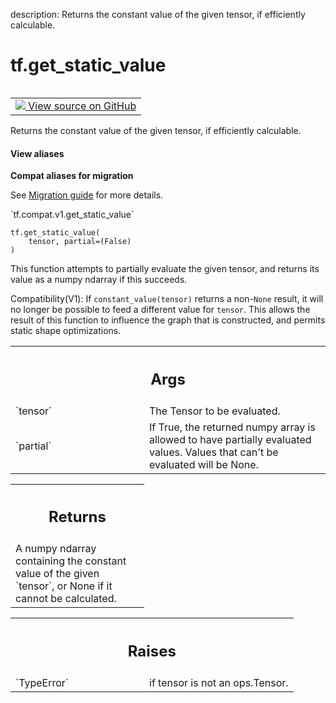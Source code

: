 description: Returns the constant value of the given tensor, if efficiently calculable.

<div itemscope itemtype="http://developers.google.com/ReferenceObject">
<meta itemprop="name" content="tf.get_static_value" />
<meta itemprop="path" content="Stable" />
</div>

# tf.get_static_value

<!-- Insert buttons and diff -->

<table class="tfo-notebook-buttons tfo-api nocontent" align="left">
<td>
  <a target="_blank" href="https://github.com/tensorflow/tensorflow/blob/r2.2/tensorflow/python/framework/tensor_util.py#L797-L832">
    <img src="https://www.tensorflow.org/images/GitHub-Mark-32px.png" />
    View source on GitHub
  </a>
</td>
</table>



Returns the constant value of the given tensor, if efficiently calculable.

<section class="expandable">
  <h4 class="showalways">View aliases</h4>
  <p>
<b>Compat aliases for migration</b>
<p>See
<a href="https://www.tensorflow.org/guide/migrate">Migration guide</a> for
more details.</p>
<p>`tf.compat.v1.get_static_value`</p>
</p>
</section>

<pre class="devsite-click-to-copy prettyprint lang-py tfo-signature-link">
<code>tf.get_static_value(
    tensor, partial=(False)
)
</code></pre>



<!-- Placeholder for "Used in" -->

This function attempts to partially evaluate the given tensor, and
returns its value as a numpy ndarray if this succeeds.

Compatibility(V1): If `constant_value(tensor)` returns a non-`None` result, it
will no longer be possible to feed a different value for `tensor`. This allows
the result of this function to influence the graph that is constructed, and
permits static shape optimizations.

<!-- Tabular view -->
 <table class="responsive fixed orange">
<colgroup><col width="214px"><col></colgroup>
<tr><th colspan="2"><h2 class="add-link">Args</h2></th></tr>

<tr>
<td>
`tensor`
</td>
<td>
The Tensor to be evaluated.
</td>
</tr><tr>
<td>
`partial`
</td>
<td>
If True, the returned numpy array is allowed to have partially
evaluated values. Values that can't be evaluated will be None.
</td>
</tr>
</table>



<!-- Tabular view -->
 <table class="responsive fixed orange">
<colgroup><col width="214px"><col></colgroup>
<tr><th colspan="2"><h2 class="add-link">Returns</h2></th></tr>
<tr class="alt">
<td colspan="2">
A numpy ndarray containing the constant value of the given `tensor`,
or None if it cannot be calculated.
</td>
</tr>

</table>



<!-- Tabular view -->
 <table class="responsive fixed orange">
<colgroup><col width="214px"><col></colgroup>
<tr><th colspan="2"><h2 class="add-link">Raises</h2></th></tr>

<tr>
<td>
`TypeError`
</td>
<td>
if tensor is not an ops.Tensor.
</td>
</tr>
</table>

